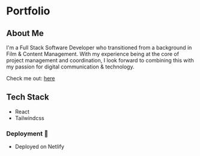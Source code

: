 # Portfolio 

## About Me
I'm a Full Stack Software Developer who transitioned from a background in Film & Content Management. With my experience being at the core of project management and coordination, I look forward to combining this with my passion for digital communication & technology.

Check me out: [here](www.kyledanny.com)

## Tech Stack 
* React
* Tailwindcss

### Deployment :rocket:
* Deployed on Netlify
